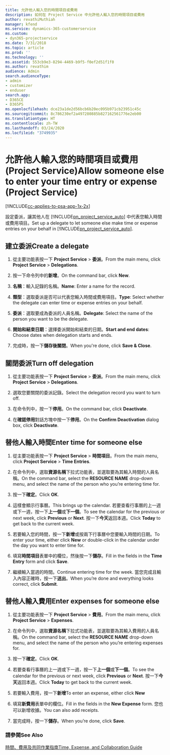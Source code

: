 ```yaml
---
title: 允許他人輸入您的時間項目或費用
description: 如何在 Project Service 中允許他人輸入您的時間項目或費用
author: revathiMuthiah
manager: kfend
ms.service: dynamics-365-customerservice
ms.custom:
- dyn365-projectservice
ms.date: 7/31/2018
ms.topic: article
ms.prod: ''
ms.technology: ''
ms.assetid: 553cb9e3-8294-4469-b9f5-f0ef2d51f1f0
ms.author: revathim
audience: Admin
search.audienceType:
- admin
- customizer
- enduser
search.app:
- D365CE
- D365PS
ms.openlocfilehash: dce23a1de2d56bcb6b20ec095b971cb23951c45c
ms.sourcegitcommit: 8c786230ef2a497280885b827162561776e2eb00
ms.translationtype: HT
ms.contentlocale: zh-TW
ms.lasthandoff: 03/24/2020
ms.locfileid: "3749935"
---
```

# <a name="allow-someone-else-to-enter-your-time-entry-or-expense-project-service"></a><span data-ttu-id="f978f-103">允許他人輸入您的時間項目或費用 (Project Service)</span><span class="sxs-lookup"><span data-stu-id="f978f-103">Allow someone else to enter your time entry or expense (Project Service)</span></span>

[!INCLUDE[cc-applies-to-psa-app-1x-2x](../includes/cc-applies-to-psa-app-1x-2x.md)]

<span data-ttu-id="f978f-104">設定委派，讓其他人在 [!INCLUDE[pn_project_service_auto](../includes/pn-project-service-auto.md)] 中代表您輸入時間或費用項目。</span><span class="sxs-lookup"><span data-stu-id="f978f-104">Set up a delegate to let someone else make time or expense entries on your behalf in [!INCLUDE[pn_project_service_auto](../includes/pn-project-service-auto.md)].</span></span>  
  
## <a name="create-a-delegate"></a><span data-ttu-id="f978f-105">建立委派</span><span class="sxs-lookup"><span data-stu-id="f978f-105">Create a delegate</span></span>  
  
1.  <span data-ttu-id="f978f-106">從主要功能表按一下 **Project Service** > **委派**。</span><span class="sxs-lookup"><span data-stu-id="f978f-106">From the main menu, click **Project Service** > **Delegations**.</span></span>  
  
2.  <span data-ttu-id="f978f-107">按一下命令列中的**新增**。</span><span class="sxs-lookup"><span data-stu-id="f978f-107">On the command bar, click **New**.</span></span>  
  
3. <span data-ttu-id="f978f-108">**名稱**：輸入記錄的名稱。</span><span class="sxs-lookup"><span data-stu-id="f978f-108">**Name**: Enter a name for the record.</span></span>  
  
4. <span data-ttu-id="f978f-109">**類型**：選取委派是否可以代表您輸入時間或費用項目。</span><span class="sxs-lookup"><span data-stu-id="f978f-109">**Type**: Select whether the delegate can enter time or expense entries on your behalf.</span></span>  
  
5. <span data-ttu-id="f978f-110">**委派**：選取要成為委派的人員名稱。</span><span class="sxs-lookup"><span data-stu-id="f978f-110">**Delegate**: Select the name of the person you want to be the delegate.</span></span>  
  
6. <span data-ttu-id="f978f-111">**開始和結束日期**：選擇委派開始和結束的日期。</span><span class="sxs-lookup"><span data-stu-id="f978f-111">**Start and end dates**: Choose dates when delegation starts and ends.</span></span>  
  
7.  <span data-ttu-id="f978f-112">完成時，按一下**儲存後關閉**。</span><span class="sxs-lookup"><span data-stu-id="f978f-112">When you're done, click **Save & Close**.</span></span>  
  
## <a name="turn-off-delegation"></a><span data-ttu-id="f978f-113">關閉委派</span><span class="sxs-lookup"><span data-stu-id="f978f-113">Turn off delegation</span></span>  
  
1.  <span data-ttu-id="f978f-114">從主要功能表按一下 **Project Service** > **委派**。</span><span class="sxs-lookup"><span data-stu-id="f978f-114">From the main menu, click **Project Service** > **Delegations**.</span></span>  
  
2.  <span data-ttu-id="f978f-115">選取您要關閉的委派記錄。</span><span class="sxs-lookup"><span data-stu-id="f978f-115">Select the delegation record you want to turn off.</span></span>  
  
3.  <span data-ttu-id="f978f-116">在命令列中，按一下**停用**。</span><span class="sxs-lookup"><span data-stu-id="f978f-116">On the command bar, click **Deactivate**.</span></span>  
  
4.  <span data-ttu-id="f978f-117">在**確認停用**對話方塊中按一下**停用**。</span><span class="sxs-lookup"><span data-stu-id="f978f-117">On the **Confirm Deactivation** dialog box, click **Deactivate**.</span></span>  
  
## <a name="enter-time-for-someone-else"></a><span data-ttu-id="f978f-118">替他人輸入時間</span><span class="sxs-lookup"><span data-stu-id="f978f-118">Enter time for someone else</span></span>  
  
1.  <span data-ttu-id="f978f-119">從主要功能表按一下 **Project Service** > **時間項目**。</span><span class="sxs-lookup"><span data-stu-id="f978f-119">From the main menu, click **Project Service** > **Time Entries**.</span></span>  
  
2.  <span data-ttu-id="f978f-120">在命令列中，選取**資源名稱**下拉式功能表，並選取要為其輸入時間的人員名稱。</span><span class="sxs-lookup"><span data-stu-id="f978f-120">On the command bar, select the **RESOURCE NAME** drop-down menu, and select the name of the person who you’re entering time for.</span></span>  
  
3.  <span data-ttu-id="f978f-121">按一下**確定**。</span><span class="sxs-lookup"><span data-stu-id="f978f-121">Click **OK**.</span></span>  
  
4.  <span data-ttu-id="f978f-122">這樣會顯示行事曆。</span><span class="sxs-lookup"><span data-stu-id="f978f-122">This brings up the calendar.</span></span> <span data-ttu-id="f978f-123">若要查看行事曆的上一週或下一週，按一下**上一個**或**下一個**。</span><span class="sxs-lookup"><span data-stu-id="f978f-123">To see the calendar for the previous or next week, click **Previous** or **Next**.</span></span> <span data-ttu-id="f978f-124">按一下**今天**返回本週。</span><span class="sxs-lookup"><span data-stu-id="f978f-124">Click **Today** to get back to the current week.</span></span>  
  
5.  <span data-ttu-id="f978f-125">若要輸入您的時間，按一下**新增**或按兩下行事曆中您要輸入時間的日期。</span><span class="sxs-lookup"><span data-stu-id="f978f-125">To enter your time, either click **New** or double-click in the calendar under the day you want to enter time for.</span></span>  
  
6.  <span data-ttu-id="f978f-126">填寫**時間項目**表單中的欄位，然後按一下**儲存**。</span><span class="sxs-lookup"><span data-stu-id="f978f-126">Fill in the fields in the **Time Entry** form and click **Save**.</span></span>  
  
7.  <span data-ttu-id="f978f-127">繼續輸入當週的時間。</span><span class="sxs-lookup"><span data-stu-id="f978f-127">Continue entering time for the week.</span></span> <span data-ttu-id="f978f-128">當您完成且輸入內容正確時，按一下**送出**。</span><span class="sxs-lookup"><span data-stu-id="f978f-128">When you’re done and everything looks correct, click **Submit**.</span></span>  
  
## <a name="enter-expenses-for-someone-else"></a><span data-ttu-id="f978f-129">替他人輸入費用</span><span class="sxs-lookup"><span data-stu-id="f978f-129">Enter expenses for someone else</span></span>  
  
1.  <span data-ttu-id="f978f-130">從主要功能表按一下 **Project Service** > **費用**。</span><span class="sxs-lookup"><span data-stu-id="f978f-130">From the main menu, click **Project Service** > **Expenses**.</span></span>  
  
2.  <span data-ttu-id="f978f-131">在命令列中，選取**資源名稱**下拉式功能表，並選取要為其輸入費用的人員名稱。</span><span class="sxs-lookup"><span data-stu-id="f978f-131">On the command bar, select the **RESOURCE NAME** drop-down menu, and select the name of the person who you’re entering expenses for.</span></span>  
  
3.  <span data-ttu-id="f978f-132">按一下**確定**。</span><span class="sxs-lookup"><span data-stu-id="f978f-132">Click **OK**.</span></span>  
  
4.  <span data-ttu-id="f978f-133">若要查看行事曆的上一週或下一週，按一下**上一個**或**下一個**。</span><span class="sxs-lookup"><span data-stu-id="f978f-133">To see the calendar for the previous or next week, click **Previous** or **Next**.</span></span> <span data-ttu-id="f978f-134">按一下**今天**返回本週。</span><span class="sxs-lookup"><span data-stu-id="f978f-134">Click **Today** to get back to the current week.</span></span>  
  
5.  <span data-ttu-id="f978f-135">若要輸入費用，按一下**新增**</span><span class="sxs-lookup"><span data-stu-id="f978f-135">To enter an expense, either click **New**</span></span>  
  
6.  <span data-ttu-id="f978f-136">填寫**新費用**表單中的欄位。</span><span class="sxs-lookup"><span data-stu-id="f978f-136">Fill in the fields in the **New Expense** form.</span></span> <span data-ttu-id="f978f-137">您也可以新增收據。</span><span class="sxs-lookup"><span data-stu-id="f978f-137">You can also add receipts.</span></span>  
  
7.  <span data-ttu-id="f978f-138">當完成時，按一下**儲存**。</span><span class="sxs-lookup"><span data-stu-id="f978f-138">When you’re done, click **Save**.</span></span>  
  
### <a name="see-also"></a><span data-ttu-id="f978f-139">請參閱</span><span class="sxs-lookup"><span data-stu-id="f978f-139">See Also</span></span>  
 [<span data-ttu-id="f978f-140">時間、費用及共同作業指南</span><span class="sxs-lookup"><span data-stu-id="f978f-140">Time, Expense, and Collaboration Guide</span></span>](../project-service/time-expense-collaboration-guide.md)
